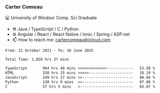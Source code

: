 ### Carter Comeau

💻 University of Windsor Comp. Sci Graduate

- ⚒️ Java / TypeScript / C / Python
- ⚙️ Angular / React / React Native / Ionic / Spring / ASP.net
- 📫 How to reach me: cartercomeau@icloud.com

<!--START_SECTION:waka-->

```txt
From: 21 October 2021 - To: 16 June 2025

Total Time: 1,859 hrs 37 mins

TypeScript       994 hrs 48 mins >>>>>>>>>>>>>------------   53.50 %
HTML             338 hrs 15 mins >>>>>--------------------   18.19 %
JavaScript       149 hrs 27 mins >>-----------------------   08.04 %
Python           130 hrs 9 mins  >>-----------------------   07.00 %
C                57 hrs 5 mins   >------------------------   03.07 %
```

<!--END_SECTION:waka-->
